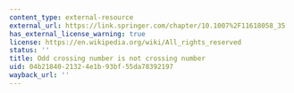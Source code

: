 ```yaml
---
content_type: external-resource
external_url: https://link.springer.com/chapter/10.1007%2F11618058_35
has_external_license_warning: true
license: https://en.wikipedia.org/wiki/All_rights_reserved
status: ''
title: Odd crossing number is not crossing number
uid: 04b21840-2132-4e1b-93bf-55da78392197
wayback_url: ''
---
```

